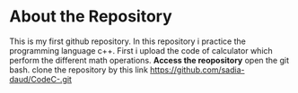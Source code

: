 # About the Repository
This is my first github repository.
In this repository i practice the programming language c++.
First i upload the code of calculator which perform the different math operations.
**Access the reopository**
open the git bash.
clone the repository by this link https://github.com/sadia-daud/CodeC-.git





